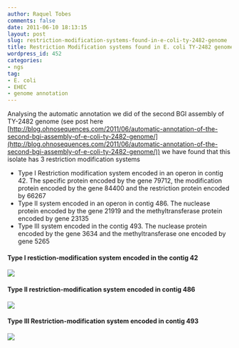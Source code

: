 ```yaml
---
author: Raquel Tobes
comments: false
date: 2011-06-10 18:13:15
layout: post
slug: restriction-modification-systems-found-in-e-coli-ty-2482-genome
title: Restriction Modification systems found in E. coli TY-2482 genome
wordpress_id: 452
categories:
- ngs
tag:
- E. coli
- EHEC
- genome annotation
---
```


Analysing the automatic annotation we did of the second BGI assembly of TY-2482 genome (see post here [http://blog.ohnosequences.com/2011/06/automatic-annotation-of-the-second-bgi-assembly-of-e-coli-ty-2482-genome/](http://blog.ohnosequences.com/2011/06/automatic-annotation-of-the-second-bgi-assembly-of-e-coli-ty-2482-genome/)) we have found that this isolate has 3 restriction modification systems

- Type I Restriction modification system encoded in an operon in contig 42. The specific protein encoded by the gene 79712, the modification protein encoded by the gene 84400 and the restriction protein encoded by 66267
- Type II system encoded in an operon in contig 486. The nuclease protein encoded by the gene 21919 and the methyltransferase protein encoded by gene 23135
- Type III system encoded in the contig 493. The nuclease protein encoded by the gene 3634 and the methyltransferase one encoded by gene 5265

#### Type I restiction-modification system encoded in the contig 42

[![](http://blog.ohnosequences.com/wp-content/uploads/2011/06/Contig42_TypeI2.jpg)](http://blog.ohnosequences.com/2011/06/restriction-modification-systems-found-in-e-coli-ty-2482-genome/contig42_typei-3/)

#### Type II restriction-modification system encoded in contig 486

[![](http://blog.ohnosequences.com/wp-content/uploads/2011/06/Contig486_TypeII.jpg)](http://blog.ohnosequences.com/2011/06/restriction-modification-systems-found-in-e-coli-ty-2482-genome/contig486_typeii/)

#### Type III Restriction-modification system encoded in contig 493

[![](http://blog.ohnosequences.com/wp-content/uploads/2011/06/Contig493_TypeIII.jpg)](http://blog.ohnosequences.com/2011/06/restriction-modification-systems-found-in-e-coli-ty-2482-genome/contig493_typeiii/)
